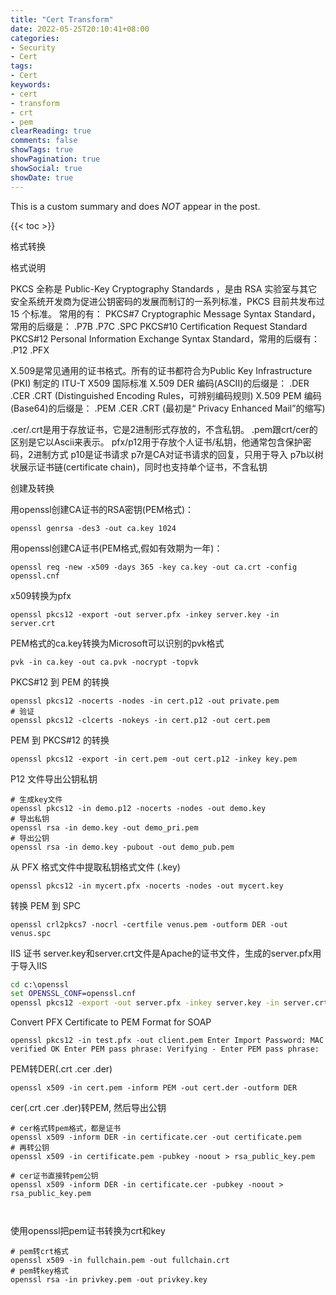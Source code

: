 ```yaml
---
title: "Cert Transform"
date: 2022-05-25T20:10:41+08:00
categories:
- Security
- Cert
tags:
- Cert
keywords:
- cert
- transform
- crt
- pem
clearReading: true
comments: false
showTags: true
showPagination: true
showSocial: true
showDate: true
---
```


This is a custom summary and does *NOT* appear in the post.
<!--more-->

{{< toc >}}

格式转换


格式说明

PKCS 全称是 Public-Key Cryptography Standards ，是由 RSA 实验室与其它安全系统开发商为促进公钥密码的发展而制订的一系列标准，PKCS 目前共发布过 15 个标准。 常用的有：
PKCS#7 Cryptographic Message Syntax Standard，常用的后缀是： .P7B .P7C .SPC
PKCS#10 Certification Request Standard
PKCS#12 Personal Information Exchange Syntax Standard，常用的后缀有： .P12 .PFX

X.509是常见通用的证书格式。所有的证书都符合为Public Key Infrastructure (PKI) 制定的 ITU-T X509 国际标准
X.509 DER 编码(ASCII)的后缀是： .DER .CER .CRT (Distinguished Encoding Rules，可辨别编码规则)
X.509 PEM 编码(Base64)的后缀是： .PEM .CER .CRT (最初是“ Privacy Enhanced Mail”的缩写)

.cer/.crt是用于存放证书，它是2进制形式存放的，不含私钥。
.pem跟crt/cer的区别是它以Ascii来表示。
pfx/p12用于存放个人证书/私钥，他通常包含保护密码，2进制方式
p10是证书请求
p7r是CA对证书请求的回复，只用于导入
p7b以树状展示证书链(certificate chain)，同时也支持单个证书，不含私钥


创建及转换

用openssl创建CA证书的RSA密钥(PEM格式)：
```shell
openssl genrsa -des3 -out ca.key 1024
```

用openssl创建CA证书(PEM格式,假如有效期为一年)：
```shell
openssl req -new -x509 -days 365 -key ca.key -out ca.crt -config openssl.cnf
```

x509转换为pfx
```shell
openssl pkcs12 -export -out server.pfx -inkey server.key -in server.crt
```

PEM格式的ca.key转换为Microsoft可以识别的pvk格式
```shell
pvk -in ca.key -out ca.pvk -nocrypt -topvk
```

PKCS#12 到 PEM 的转换
```shell
openssl pkcs12 -nocerts -nodes -in cert.p12 -out private.pem
# 验证
openssl pkcs12 -clcerts -nokeys -in cert.p12 -out cert.pem
```

PEM 到 PKCS#12 的转换
```shell
openssl pkcs12 -export -in cert.pem -out cert.p12 -inkey key.pem
```

P12 文件导出公钥私钥
```shell
# 生成key文件
openssl pkcs12 -in demo.p12 -nocerts -nodes -out demo.key
# 导出私钥
openssl rsa -in demo.key -out demo_pri.pem
# 导出公钥
openssl rsa -in demo.key -pubout -out demo_pub.pem
```

从 PFX 格式文件中提取私钥格式文件 (.key)
```shell
openssl pkcs12 -in mycert.pfx -nocerts -nodes -out mycert.key
```

转换 PEM 到 SPC
```shell
openssl crl2pkcs7 -nocrl -certfile venus.pem -outform DER -out venus.spc
```

IIS 证书
server.key和server.crt文件是Apache的证书文件，生成的server.pfx用于导入IIS
```cmd
cd c:\openssl
set OPENSSL_CONF=openssl.cnf
openssl pkcs12 -export -out server.pfx -inkey server.key -in server.crt
```

Convert PFX Certificate to PEM Format for SOAP
```shell
openssl pkcs12 -in test.pfx -out client.pem Enter Import Password: MAC verified OK Enter PEM pass phrase: Verifying - Enter PEM pass phrase:
```

PEM转DER(.crt .cer .der)
```shell
openssl x509 -in cert.pem -inform PEM -out cert.der -outform DER
```

cer(.crt .cer .der)转PEM,  然后导出公钥
```shell
# cer格式转pem格式，都是证书
openssl x509 -inform DER -in certificate.cer -out certificate.pem
# 再转公钥
openssl x509 -in certificate.pem -pubkey -noout > rsa_public_key.pem

# cer证书直接转pem公钥
openssl x509 -inform DER -in certificate.cer -pubkey -noout > rsa_public_key.pem



```

使用openssl把pem证书转换为crt和key
```shell
# pem转crt格式
openssl x509 -in fullchain.pem -out fullchain.crt  
# pem转key格式
openssl rsa -in privkey.pem -out privkey.key
```
